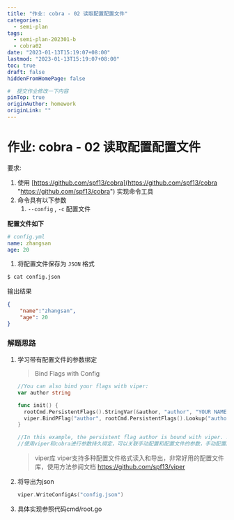 ```yaml
---
title: "作业: cobra - 02 读取配置配置文件"
categories:
  - semi-plan 
tags:
  - semi-plan-202301-b 
  - cobra02
date: "2023-01-13T15:19:07+08:00"
lastmod: "2023-01-13T15:19:07+08:00"
toc: true
draft: false
hiddenFromHomePage: false

#  提交作业修改一下内容
pinTop: true
originAuthor: homework
originLink: ""
---
```



# 作业: cobra - 02 读取配置配置文件

要求:

1.  使用 [https://github.com/spf13/cobra](https://github.com/spf13/cobra "https://github.com/spf13/cobra") 实现命令工具
2.  命令具有以下参数
    1.  `--config` , `-c` 配置文件

**配置文件如下**

```yaml
# config.yml
name: zhangsan
age: 20
```

1.  将配置文件保存为 `JSON` 格式

```bash
$ cat config.json
```

输出结果

```json
{
    "name":"zhangsan",
    "age": 20
}
```

### 解题思路

1.  学习带有配置文件的参数绑定
    > Bind Flags with Config
    ```go
    //You can also bind your flags with viper:
    var author string

    func init() {
      rootCmd.PersistentFlags().StringVar(&author, "author", "YOUR NAME", "Author name for copyright attribution")
      viper.BindPFlag("author", rootCmd.PersistentFlags().Lookup("author"))
    }

    //In this example, the persistent flag author is bound with viper. Note: the variable author will not be set to the value from config, when the --author flag is provided by user.
    //使用viper和cobra进行参数持久绑定，可以关联手动配置和配置文件的参数，手动配置的参数将会覆盖配置文件配置的参数
    ```
    > viper库
    > viper支持多种配置文件格式读入和导出，非常好用的配置文件库，使用方法参阅文档
    <https://github.com/spf13/viper>
2.  将导出为json
    ```go
    viper.WriteConfigAs("config.json")
    ```
3.  具体实现参照代码cmd/root.go
